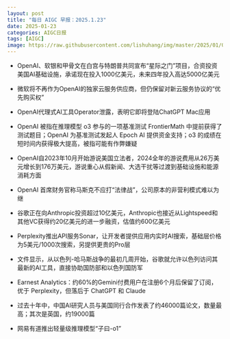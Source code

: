 ```yaml
---
layout: post
title: "每日 AIGC 早报：2025.1.23"
date: 2025-01-23
categories: AIGC日报
tags: [AIGC]
image: https://raw.githubusercontent.com/lishuhang/img/master/2025/01/0123-d.jpg
---
```


- OpenAI、软银和甲骨文在白宫与特朗普共同宣布“星际之门”项目，合资投资美国AI基础设施，承诺现在投入1000亿美元，未来四年投入高达5000亿美元

- 微软将不再作为OpenAI的独家云服务供应商，但仍保留对新云服务协议的“优先购买权”

- OpenAI代理式AI工具Operator泄露，表明它即将登陆ChatGPT Mac应用

- OpenAI 被指在推理模型 o3 参与的一项基准测试 FrontierMath 中提前获得了测试题目；OpenAI 为基准测试发起人 Epoch AI 提供资金支持；o3 的成绩在短时间内获得极大提高，被指可能有作弊嫌疑

- OpenAI自2023年10月开始游说美国立法者，2024全年的游说费用从26万美元增长到176万美元，游说重心从假新闻、大选干扰等过渡到基础设施和能源消耗方面

- OpenAI 首席财务官称马斯克不应打“法律战”，公司原本的非营利模式难以为继

- 谷歌正在向Anthropic投资超过10亿美元，Anthropic也接近从Lightspeed和其他VC获得约20亿美元的进一步融资，估值约600亿美元

- Perplexity推出API服务Sonar，让开发者提供应用内实时AI搜索，基础层价格为5美元/1000次搜索，另提供更贵的Pro层

- 文件显示，从以色列-哈马斯战争的最初几周开始，谷歌就允许以色列访问其最新的AI工具，直接协助国防部和以色列国防军

- Earnest Analytics：约60%的Gemini付费用户在注册6个月后保留了订阅，优于 Perplexity，但落后于 ChatGPT 和 Claude

- 过去十年中，中国AI研究人员与美国同行合作发表了约46000篇论文，数量最高；其次是英国，约19000篇

- 网易有道推出轻量级推理模型“子曰-o1”